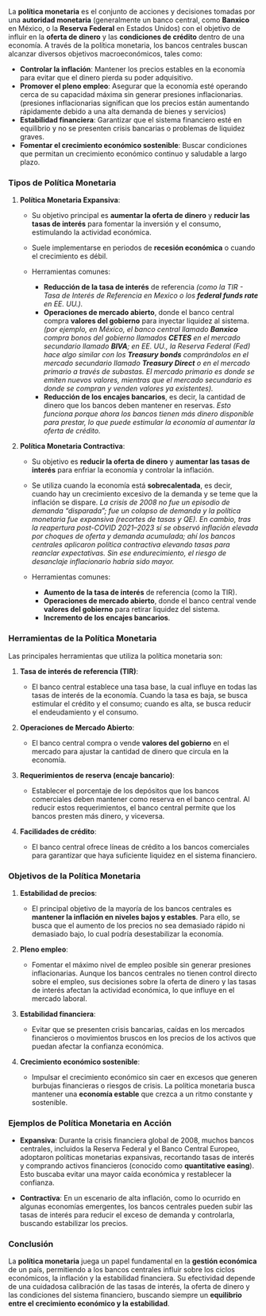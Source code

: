La **política monetaria** es el conjunto de acciones y decisiones tomadas por una **autoridad monetaria** (generalmente un banco central, como **Banxico** en México, o la **Reserva Federal** en Estados Unidos) con el objetivo de influir en la **oferta de dinero** y las **condiciones de crédito** dentro de una economía. A través de la política monetaria, los bancos centrales buscan alcanzar diversos objetivos macroeconómicos, tales como:

* **Controlar la inflación**: Mantener los precios estables en la economía para evitar que el dinero pierda su poder adquisitivo.
* **Promover el pleno empleo**: Asegurar que la economía esté operando cerca de su capacidad máxima sin generar presiones inflacionarias. (presiones inflacionarias significan que los precios están aumentando rápidamente debido a una alta demanda de bienes y servicios)
* **Estabilidad financiera**: Garantizar que el sistema financiero esté en equilibrio y no se presenten crisis bancarias o problemas de liquidez graves.
* **Fomentar el crecimiento económico sostenible**: Buscar condiciones que permitan un crecimiento económico continuo y saludable a largo plazo.

### Tipos de Política Monetaria

1. **Política Monetaria Expansiva**:

   * Su objetivo principal es **aumentar la oferta de dinero** y **reducir las tasas de interés** para fomentar la inversión y el consumo, estimulando la actividad económica.
   * Suele implementarse en periodos de **recesión económica** o cuando el crecimiento es débil.
   * Herramientas comunes:

     * **Reducción de la tasa de interés** de referencia *(como la TIR - Tasa de Interés de Referencia en Mexico o los **federal funds rate** en EE. UU.).*
     * **Operaciones de mercado abierto**, donde el banco central compra **valores del gobierno** para inyectar liquidez al sistema. *(por ejemplo, en México, el banco central llamado **Banxico** compra bonos del gobierno llamados **CETES** en el mercado secundario llamado **BIVA**; en EE. UU., la Reserva Federal (Fed) hace algo similar con los **Treasury bonds** comprándolos en el mercado secundario llamado **Treasury Direct** o en el mercado primario a través de subastas. El mercado primario es donde se emiten nuevos valores, mientras que el mercado secundario es donde se compran y venden valores ya existentes).*
     * **Reducción de los encajes bancarios**, es decir, la cantidad de dinero que los bancos deben mantener en reservas. *Esto funciona porque ahora los bancos tienen más dinero disponible para prestar, lo que puede estimular la economía al aumentar la oferta de crédito.*
  
2. **Política Monetaria Contractiva**:

   * Su objetivo es **reducir la oferta de dinero** y **aumentar las tasas de interés** para enfriar la economía y controlar la inflación.
   * Se utiliza cuando la economía está **sobrecalentada**, es decir, cuando hay un crecimiento excesivo de la demanda y se teme que la inflación se dispare. *La crisis de 2008 no fue un episodio de demanda “disparada”; fue un colapso de demanda y la política monetaria fue expansiva (recortes de tasas y QE). En cambio, tras la reapertura post-COVID 2021–2023 sí se observó inflación elevada por choques de oferta y demanda acumulada; ahí los bancos centrales aplicaron política contractiva elevando tasas para reanclar expectativas. Sin ese endurecimiento, el riesgo de desanclaje inflacionario habría sido mayor.*
   * Herramientas comunes:

     * **Aumento de la tasa de interés** de referencia (como la TIR).
     * **Operaciones de mercado abierto**, donde el banco central vende **valores del gobierno** para retirar liquidez del sistema.
     * **Incremento de los encajes bancarios**.

### Herramientas de la Política Monetaria

Las principales herramientas que utiliza la política monetaria son:

1. **Tasa de interés de referencia (TIR)**:

   * El banco central establece una tasa base, la cual influye en todas las tasas de interés de la economía. Cuando la tasa es baja, se busca estimular el crédito y el consumo; cuando es alta, se busca reducir el endeudamiento y el consumo.

2. **Operaciones de Mercado Abierto**:

   * El banco central compra o vende **valores del gobierno** en el mercado para ajustar la cantidad de dinero que circula en la economía.

3. **Requerimientos de reserva (encaje bancario)**:

   * Establecer el porcentaje de los depósitos que los bancos comerciales deben mantener como reserva en el banco central. Al reducir estos requerimientos, el banco central permite que los bancos presten más dinero, y viceversa.

4. **Facilidades de crédito**:

   * El banco central ofrece líneas de crédito a los bancos comerciales para garantizar que haya suficiente liquidez en el sistema financiero.

### Objetivos de la Política Monetaria

1. **Estabilidad de precios**:

   * El principal objetivo de la mayoría de los bancos centrales es **mantener la inflación en niveles bajos y estables**. Para ello, se busca que el aumento de los precios no sea demasiado rápido ni demasiado bajo, lo cual podría desestabilizar la economía.

2. **Pleno empleo**:

   * Fomentar el máximo nivel de empleo posible sin generar presiones inflacionarias. Aunque los bancos centrales no tienen control directo sobre el empleo, sus decisiones sobre la oferta de dinero y las tasas de interés afectan la actividad económica, lo que influye en el mercado laboral.

3. **Estabilidad financiera**:

   * Evitar que se presenten crisis bancarias, caídas en los mercados financieros o movimientos bruscos en los precios de los activos que puedan afectar la confianza económica.

4. **Crecimiento económico sostenible**:

   * Impulsar el crecimiento económico sin caer en excesos que generen burbujas financieras o riesgos de crisis. La política monetaria busca mantener una **economía estable** que crezca a un ritmo constante y sostenible.

### Ejemplos de Política Monetaria en Acción

* **Expansiva**: Durante la crisis financiera global de 2008, muchos bancos centrales, incluidos la Reserva Federal y el Banco Central Europeo, adoptaron políticas monetarias expansivas, recortando tasas de interés y comprando activos financieros (conocido como **quantitative easing**). Esto buscaba evitar una mayor caída económica y restablecer la confianza.

* **Contractiva**: En un escenario de alta inflación, como lo ocurrido en algunas economías emergentes, los bancos centrales pueden subir las tasas de interés para reducir el exceso de demanda y controlarla, buscando estabilizar los precios.

### Conclusión

La **política monetaria** juega un papel fundamental en la **gestión económica** de un país, permitiendo a los bancos centrales influir sobre los ciclos económicos, la inflación y la estabilidad financiera. Su efectividad depende de una cuidadosa calibración de las tasas de interés, la oferta de dinero y las condiciones del sistema financiero, buscando siempre un **equilibrio entre el crecimiento económico y la estabilidad**.

